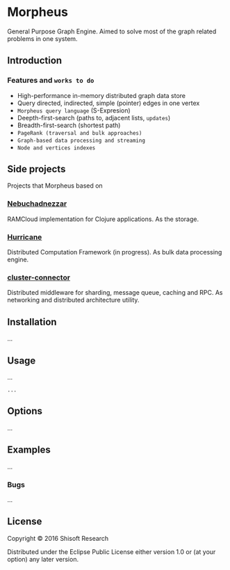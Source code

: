 # Morpheus

General Purpose Graph Engine. Aimed to solve most of the graph related problems in one system.

## Introduction

### Features and `works to do`

* High-performance in-memory distributed graph data store
* Query directed, indirected, simple (pointer) edges in one vertex
* `Morpheus query language` (S-Expresion)
* Deepth-first-search (paths to, adjacent lists, `updates`)
* Breadth-first-search (shortest path)
* `PageRank (traversal and bulk approaches)`
* `Graph-based data processing and streaming`
* `Node and vertices indexes`

## Side projects

Projects that Morpheus based on

### [Nebuchadnezzar](https://github.com/shisoft/Nebuchadnezzar)

RAMCloud implementation for Clojure applications. As the storage.

### [Hurricane](https://github.com/shisoft/Hurricane)

Distributed Computation Framework (in progress). As bulk data processing engine.

### [cluster-connector](https://github.com/shisoft/cluster-connector)

Distributed middleware for sharding, message queue, caching and RPC. As networking and distributed architecture utility.

## Installation

...

## Usage

...

    ...

## Options

...

## Examples

...

### Bugs

...


## License

Copyright © 2016 Shisoft Research

Distributed under the Eclipse Public License either version 1.0 or (at
your option) any later version.
